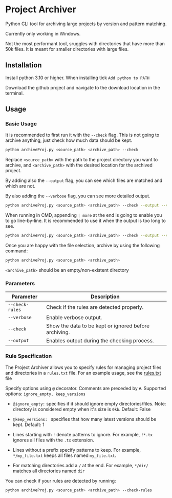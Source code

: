 # Project Archiver

Python CLI tool for archiving large projects by version and pattern matching.

Currently only working in Windows.

Not the most performant tool, sruggles with directories that have more than 50k files. It is meant for smaller directories with large files.

## Installation
Install python 3.10 or higher.
When installing tick `Add python to PATH`

Download the github project and navigate to the download location in the terminal.

## Usage

### Basic Usage
It is recommended to first run it with  the `--check` flag. This is not going to archive anything, just check how much data should be kept.

```bash
python archiveProj.py <source_path> <archive_path> --check
```
Replace `<source_path>` with the path to the project directory you want to archive, and `<archive_path>` with the desired location for the archived project.


By adding also the `--output` flag, you can see which files are matched and which are not.

By also adding the `--verbose` flag, you can see more detailed output.

```bash
python archiveProj.py <source_path> <archive_path> --check --output --verbose
```


When running in CMD, appending `| more` at the end is going to enable you to go line-by-line. It is recommended to use it when the output is too long to see.

```bash
python archiveProj.py <source_path> <archive_path> --check --output --verbose | more
```


Once you are happy with the file selection, archive by using the following command:

```bash
python archiveProj.py <source_path> <archive_path>
```
`<archive_path>` should be an empty/non-existent directory



### Parameters

| Parameter          | Description                                             |
|--------------------|---------------------------------------------------------|
| `--check-rules`    | Check if the rules are detected properly.               |
| `--verbose`        | Enable verbose output.                                  |
| `--check`          | Show the data to be kept or ignored before archiving.   |
| `--output`         | Enables output during the checking process.             |



### Rule Specification

The Project Archiver allows you to specify rules for managing project files and directories in a `rules.txt` file.
For an example usage, see the [rules.txt](rules.txt) file

Specify options using `@` decorator.
Comments are preceded by `#`.
Supported options: `ignore_empty, keep_versions`

- `@ignore_empty:` specifies if it should ignore empty directories/files. Note: directory is considered empty when it's size is `0kb`. Default: False
- `@keep_versions: ` specifies that how many latest versions should be kept. Default: 1
  
- Lines starting with `!` denote patterns to ignore. For example, `!*.tx` ignores all files with the `.tx` extension.
- Lines without a prefix specify patterns to keep. For example, `*/my_file.txt` keeps all files named `my_file.txt`.
- For matching directories add a `/` at the end. For example, `*/dir/` matches all directories named `dir`

You can check if your rules are detected by running:

```bash
python archiveProj.py <source_path> <archive_path> --check-rules
```


